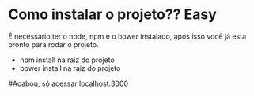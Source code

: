 # Como instalar o  projeto?? Easy

É necessario ter o node, npm e o bower instalado, apos isso você já esta pronto para rodar o projeto.

- npm install na raiz do projeto
- bower install na raiz do projeto

#Acabou, só acessar localhost:3000
